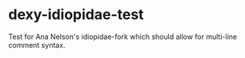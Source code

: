 dexy-idiopidae-test
===================

Test for Ana Nelson's idiopidae-fork which should allow for multi-line comment syntax.